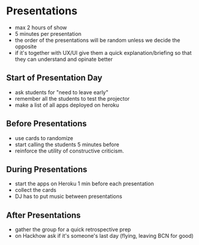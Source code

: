 # Presentations 

- max 2 hours of show
- 5 minutes per presentation
- the order of the presentations will be random unless we decide the opposite
- if it's together with UX/UI give them a quick explanation/briefing so that they can understand and opinate better

## Start of Presentation Day
- ask students for "need to leave early"
- remember all the students to test the projector
- make a list of all apps deployed on heroku

## Before Presentations
- use cards to randomize
- start calling the students 5 minutes before
- reinforce the utility of constructive criticism.

## During Presentations

- start the apps on Heroku 1 min before each presentation
- collect the cards
- DJ has to put music between presentations

## After Presentations

- gather the group for a quick retrospective prep
- on Hackhow ask if it's someone's last day (flying, leaving BCN for good)

